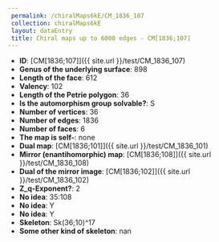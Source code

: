 ```yaml
--- 
 permalink: /chiralMaps6kE/CM_1836_107 
 collection: chiralMaps6kE
 layout: dataEntry
 title: Chiral maps up to 6000 edges - CM[1836;107]
---
```


- **ID**: [CM[1836;107]]({{ site.url }}/test/CM_1836_107)
- **Genus of the underlying surface**: 898
- **Length of the face**: 612
- **Valency**: 102
- **Length of the Petrie polygon**: 36
- **Is the automorphism group solvable?**: S
- **Number of vertices**: 36
- **Number of edges**: 1836
- **Number of faces**: 6
- **The map is self-**: none
- **Dual map**: [CM[1836;101]]({{ site.url }}/test/CM_1836_101)
- **Mirror (enantihomorphic) map**: [CM[1836;108]]({{ site.url }}/test/CM_1836_108)
- **Dual of the mirror image**: [CM[1836;102]]({{ site.url }}/test/CM_1836_102)
- **Z_q-Exponent?**: 2
- **No idea**:  35:108
- **No idea**: Y
- **No idea**: Y
- **Skeleton**: Sk(36;10)^17
- **Some other kind of skeleton**: nan
